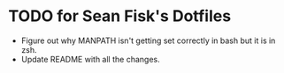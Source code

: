 TODO for Sean Fisk's Dotfiles
=============================

* Figure out why MANPATH isn't getting set correctly in bash but it is in zsh.
* Update README with all the changes.
